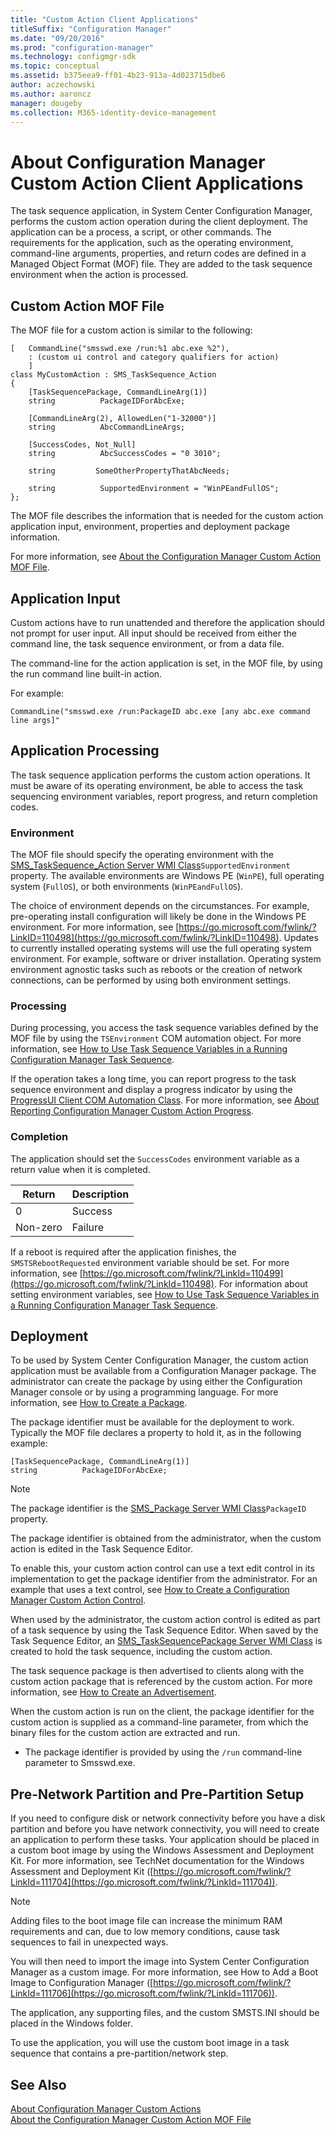 ```yaml
---
title: "Custom Action Client Applications"
titleSuffix: "Configuration Manager"
ms.date: "09/20/2016"
ms.prod: "configuration-manager"
ms.technology: configmgr-sdk
ms.topic: conceptual
ms.assetid: b375eea9-ff01-4b23-913a-4d023715dbe6
author: aczechowski
ms.author: aaroncz
manager: dougeby
ms.collection: M365-identity-device-management
---
```

# About Configuration Manager Custom Action Client Applications
The task sequence application, in System Center Configuration Manager, performs the custom action operation during the client deployment. The application can be a process, a script, or other commands. The requirements for the application, such as the operating environment, command-line arguments, properties, and return codes are defined in a Managed Object Format (MOF) file. They are added to the task sequence environment when the action is processed.  

## Custom Action MOF File  
 The MOF file for a custom action is similar to the following:  

```  
[   CommandLine("smsswd.exe /run:%1 abc.exe %2"),  
    : (custom ui control and category qualifiers for action)  
    ]  
class MyCustomAction : SMS_TaskSequence_Action  
{  
    [TaskSequencePackage, CommandLineArg(1)]  
    string          PackageIDForAbcExe;  

    [CommandLineArg(2), AllowedLen("1-32000")]  
    string          AbcCommandLineArgs;  

    [SuccessCodes, Not_Null]  
    string          AbcSuccessCodes = "0 3010";  

    string         SomeOtherPropertyThatAbcNeeds;  

    string          SupportedEnvironment = "WinPEandFullOS";  
};  
```  

 The MOF file describes the information that is needed for the custom action application input, environment, properties and deployment package information.  

 For more information, see [About the Configuration Manager Custom Action MOF File](../../develop/osd/about-configuration-manager-custom-action-mof-files.md).  

## Application Input  
 Custom actions have to run unattended and therefore the application should not prompt for user input. All input should be received from either the command line, the task sequence environment, or from a data file.  

 The command-line for the action application is set, in the MOF file, by using the run command line built-in action.  

 For example:  

```  
CommandLine("smsswd.exe /run:PackageID abc.exe [any abc.exe command line args]"  
```  

## Application Processing  
 The task sequence application performs the custom action operations. It must be aware of its operating environment, be able to access the task sequencing environment variables, report progress, and return completion codes.  

### Environment  
 The MOF file should specify the operating environment with the [SMS_TaskSequence_Action Server WMI Class](../../develop/reference/osd/sms_tasksequence_action-server-wmi-class.md)`SupportedEnvironment` property. The available environments are Windows PE (`WinPE`), full operating system (`FullOS`), or both environments (`WinPEandFullOS`).  

 The choice of environment depends on the circumstances. For example, pre-operating install configuration will likely be done in the Windows PE environment. For more information, see [https://go.microsoft.com/fwlink/?LinkID=110498](https://go.microsoft.com/fwlink/?LinkID=110498). Updates to currently installed operating systems will use the full operating system environment. For example, software or driver installation. Operating system environment agnostic tasks such as reboots or the creation of network connections, can be performed by using both environment settings.  

### Processing  
 During processing, you access the task sequence variables defined by the MOF file by using the `TSEnvironment` COM automation object. For more information, see [How to Use Task Sequence Variables in a Running Configuration Manager Task Sequence](../../develop/osd/how-to-use-task-sequence-variables-in-a-running-task-sequence.md).  

 If the operation takes a long time, you can report progress to the task sequence environment and display a progress indicator by using the [ProgressUI Client COM Automation Class](../../develop/reference/core/clients/client-classes/progressui-client-com-automation-class.md). For more information, see [About Reporting Configuration Manager Custom Action Progress](../../develop/osd/about-reporting-configuration-manager-custom-action-progress.md).  

### Completion  
 The application should set the `SuccessCodes` environment variable as a return value when it is completed.  

|Return|Description|  
|------------|-----------------|  
|0|Success|  
|Non-zero|Failure|  

 If a reboot is required after the application finishes, the `SMSTSRebootRequested` environment variable should be set. For more information, see [https://go.microsoft.com/fwlink/?LinkId=110499](https://go.microsoft.com/fwlink/?LinkId=110498). For information about setting environment variables, see [How to Use Task Sequence Variables in a Running Configuration Manager Task Sequence](../../develop/osd/how-to-use-task-sequence-variables-in-a-running-task-sequence.md).  

## Deployment  
 To be used by System Center Configuration Manager, the custom action application must be available from a Configuration Manager package. The administrator can create the package by using either the Configuration Manager console or by using a programming language. For more information, see [How to Create a Package](../../develop/core/servers/configure/how-to-create-a-package.md).  

 The package identifier must be available for the deployment to work. Typically the MOF file declares a property to hold it, as in the following example:  

```  
[TaskSequencePackage, CommandLineArg(1)]  
string          PackageIDForAbcExe;  
```  

> [!NOTE]
>  The package identifier is the [SMS_Package Server WMI Class](../../develop/reference/core/servers/configure/sms_package-server-wmi-class.md)`PackageID` property.  

 The package identifier is obtained from the administrator, when the custom action is edited in the Task Sequence Editor.  

 To enable this, your custom action control can use a text edit control in its implementation to get the package identifier from the administrator. For an example that uses a text control, see [How to Create a Configuration Manager Custom Action Control](../../develop/osd/how-to-create-a-configuration-manager-custom-action-control.md).  

 When used by the administrator, the custom action control is edited as part of a task sequence by using the Task Sequence Editor. When saved by the Task Sequence Editor, an [SMS_TaskSequencePackage Server WMI Class](../../develop/reference/osd/sms_tasksequencepackage-server-wmi-class.md) is created to hold the task sequence, including the custom action.  

 The task sequence package is then advertised to clients along with the custom action package that is referenced by the custom action. For more information, see [How to Create an Advertisement](../../develop/core/servers/configure/how-to-create-an-advertisement.md).  

 When the custom action is run on the client, the package identifier for the custom action is supplied as a command-line parameter, from which the binary files for the custom action are extracted and run.  

-   The package identifier is provided by using the `/run` command-line parameter to Smsswd.exe.  

## Pre-Network Partition and Pre-Partition Setup  
 If you need to configure disk or network connectivity before you have a disk partition and before you have network connectivity, you will need to create an application to perform these tasks. Your application should be placed in a custom boot image by using the Windows Assessment and Deployment Kit. For more information, see TechNet documentation for the Windows Assessment and Deployment Kit ([https://go.microsoft.com/fwlink/?LinkId=111704](https://go.microsoft.com/fwlink/?LinkId=111704)).  

> [!NOTE]
>  Adding files to the boot image file can increase the minimum RAM requirements and can, due to low memory conditions, cause task sequences to fail in unexpected ways.  

 You will then need to import the image into System Center Configuration Manager as a custom image. For more information, see How to Add a Boot Image to Configuration Manager ([https://go.microsoft.com/fwlink/?LinkId=111706](https://go.microsoft.com/fwlink/?LinkId=111706)).  

 The application, any supporting files, and the custom SMSTS.INI should be placed in the Windows folder.  

 To use the application, you will use the custom boot image in a task sequence that contains a pre-partition/network step.  

## See Also  
 [About Configuration Manager Custom Actions](../../develop/osd/about-configuration-manager-custom-actions.md)   
 [About the Configuration Manager Custom Action MOF File](../../develop/osd/about-configuration-manager-custom-action-mof-files.md)   
